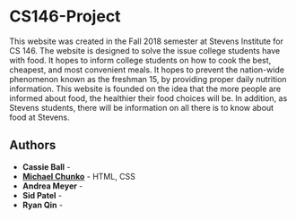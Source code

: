 # CS146-Project

This website was created in the Fall 2018 semester at Stevens Institute for CS 146. 
The website is designed to solve the issue college students have with food. It hopes to inform college students on how to cook the best, cheapest, and most convenient meals. 
It hopes to prevent the nation-wide phenomenon known as the freshman 15, by providing proper daily nutrition information. 
This website is founded on the idea that the more people are informed about food, the healthier their food choices will be. 
In addition, as Stevens students, there will be information on all there is to know about food at Stevens.

## Authors
* **Cassie Ball** - 
* **[Michael Chunko](https://github.com/MikeChunko)** - HTML, CSS 
* **Andrea Meyer** - 
* **Sid Patel** - 
* **Ryan Qin** - 
